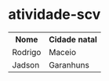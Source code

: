 # atividade-scv

<table>
  <tr>
    <th>Nome</th>
    <th>Cidade natal</th>
  </tr>
  <tr>
    <td>Rodrigo</td>
    <td>Maceio</td>
  </tr>
    <tr>
    <td>Jadson</td>
    <td>Garanhuns</td>
  </tr>
</table>
